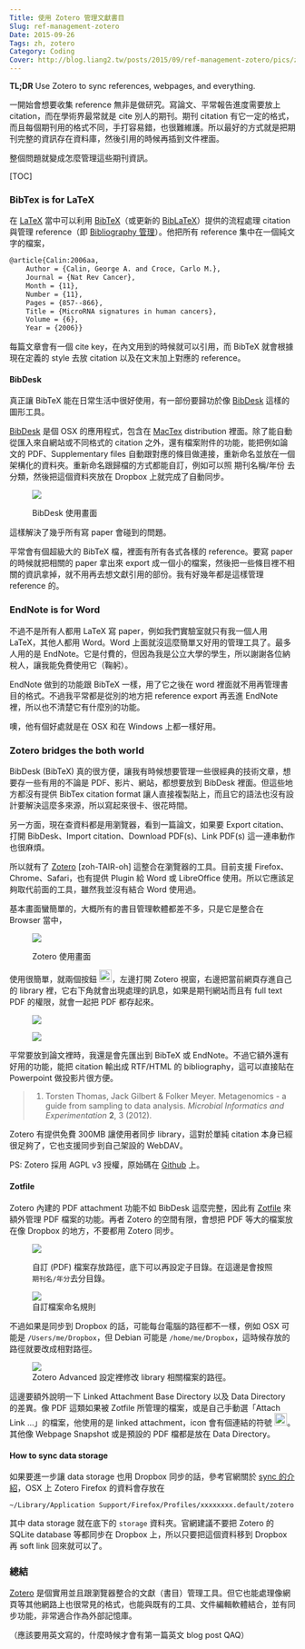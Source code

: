 ```yaml
---
Title: 使用 Zotero 管理文獻書目
Slug: ref-management-zotero
Date: 2015-09-26
Tags: zh, zotero
Category: Coding
Cover: http://blog.liang2.tw/posts/2015/09/ref-management-zotero/pics/zotero.png
---
```


**TL;DR** Use Zotero to sync references, webpages, and everything.

一開始會想要收集 reference 無非是做研究。寫論文、平常報告進度需要放上 citation，而在學術界最常就是 cite 別人的期刊。期刊 citation 有它一定的格式，而且每個期刊用的格式不同，手打容易錯，也很難維護。所以最好的方式就是把期刊完整的資訊存在資料庫，然後引用的時候再插到文件裡面。

整個問題就變成怎麼管理這些期刊資訊。

[TOC]

### BibTex is for LaTeX

在 [LaTeX] 當中可以利用 [BibTeX]（或更新的 [BibLaTeX]）提供的流程處理 citation 與管理 reference（即 [Bibliography 管理]）。他把所有 reference 集中在一個純文字的檔案，

```latex
@article{Calin:2006aa,
	Author = {Calin, George A. and Croce, Carlo M.},
	Journal = {Nat Rev Cancer},
	Month = {11},
	Number = {11},
	Pages = {857--866},
	Title = {MicroRNA signatures in human cancers},
	Volume = {6},
	Year = {2006}}
```

每篇文章會有一個 cite key，在內文用到的時候就可以引用，而 BibTeX 就會根據現在定義的 style 去放 citation 以及在文末加上對應的 reference。

#### BibDesk

真正讓 BibTeX 能在日常生活中很好使用，有一部份要歸功於像 [BibDesk] 這樣的圖形工具。

[BibDesk] 是個 OSX 的應用程式，包含在 [MacTex] distribution 裡面。除了能自動從匯入來自網站或不同格式的 citation 之外，還有檔案附件的功能，能把例如論文的 PDF、Supplementary files 自動跟對應的條目做連接，重新命名並放在一個架構化的資料夾。重新命名跟歸檔的方式都能自訂，例如可以照 期刊名稱/年份 去分類，然後把這個資料夾放在 Dropbox 上就完成了自動同步。

<figure>
  <img src="{attach}pics/bibdesk_usage.png"/>
  <p class="caption center"><span class="fig">BibDesk 使用畫面</span></p>
</figure>

這樣解決了幾乎所有寫 paper 會碰到的問題。

平常會有個超級大的 BibTeX 檔，裡面有所有各式各樣的 reference。要寫 paper 的時候就把相關的 paper 拿出來 export 成一個小的檔案，然後把一些條目裡不相關的資訊拿掉，就不用再去想文獻引用的部份。我有好幾年都是這樣管理 reference 的。


[LaTeX]: https://www.latex-project.org/
[BibTeX]: http://www.bibtex.org/
[BibLaTeX]: https://www.ctan.org/pkg/biblatex
[Bibliography 管理]: https://en.wikibooks.org/wiki/LaTeX/Bibliography_Management
[BibDesk]: http://bibdesk.sourceforge.net/
[MacTex]: https://tug.org/mactex/


### EndNote is for Word

不過不是所有人都用 LaTeX 寫 paper，例如我們實驗室就只有我一個人用 LaTeX，其他人都用 Word。Word 上面就沒這麼簡單又好用的管理工具了。最多人用的是 EndNote。它是付費的，但因為我是公立大學的學生，所以謝謝各位納稅人，讓我能免費使用它（鞠躬）。

EndNote 做到的功能跟 BibTeX 一樣，用了它之後在 word 裡面就不用再管理書目的格式。不過我平常都是從別的地方把 reference export 再丟進 EndNote 裡，所以也不清楚它有什麼別的功能。

噢，他有個好處就是在 OSX 和在 Windows 上都一樣好用。


### Zotero bridges the both world

BibDesk (BibTeX) 真的很方便，讓我有時候想要管理一些很經典的技術文章，想要存一些有用的不論是 PDF、影片、網站，都想要放到 BibDesk 裡面。但這些地方都沒有提供 BibTex citation format 讓人直接複製貼上，而且它的語法也沒有設計要解決這麼多來源，所以寫起來很卡、很花時間。

另一方面，現在查資料都是用瀏覽器，看到一篇論文，如果要 Export citation、打開 BibDesk、Import citation、Download PDF(s)、Link PDF(s) 這一連串動作也很麻煩。

所以就有了 [Zotero] \[zoh-TAIR-oh\] 這整合在瀏覽器的工具。目前支援 Firefox、Chrome、Safari，也有提供 Plugin 給 Word 或 LibreOffice 使用。所以它應該足夠取代前面的工具，雖然我並沒有結合 Word 使用過。

基本畫面蠻簡單的，大概所有的書目管理軟體都差不多，只是它是整合在 Browser 當中，

<figure>
  <img src="{attach}pics/zotero.png"/>
  <p class="caption center"><span class="fig">Zotero 使用畫面</span></p>
</figure>

使用很簡單，就兩個按鈕 <img src="{attach}pics/zotero_icon.png" style="height: 1.6em;"/>，左邊打開 Zotero 視窗，右邊把當前網頁存進自己的 library 裡，它右下角就會出現處理的訊息，如果是期刊網站而且有 full text PDF 的權限，就會一起把 PDF 都存起來。

<figure class="align-center">
  <img src="{attach}pics/zotero_saving.png"/>
</figure>

<figure class="align-center">
  <img src="{attach}pics/zotero_citation.png"/>
</figure>

平常要放到論文裡時，我還是會先匯出到 BibTeX 或 EndNote。不過它額外還有好用的功能，能把 citation 輸出成 RTF/HTML 的 bibliography，這可以直接貼在 Powerpoint 做投影片很方便。

> 1. Torsten Thomas, Jack Gilbert & Folker Meyer. Metagenomics - a guide from sampling to data analysis. *Microbial Informatics and Experimentation* **2**, 3 (2012).

Zotero 有提供免費 300MB 讓使用者同步 library，這對於單純 citation 本身已經很足夠了，它也支援同步到自己架設的 WebDAV。

PS: Zotero 採用 AGPL v3 授權，原始碼在 [Github][Zotero src] 上。

[Zotero]: https://www.zotero.org/
[Zotero src]: https://github.com/zotero/zotero

#### Zotfile

Zotero 內建的 PDF attachment 功能不如 BibDesk 這麼完整，因此有 [Zotfile] 來額外管理 PDF 檔案的功能。再者 Zotero 的空間有限，會想把 PDF 等大的檔案放在像 Dropbox 的地方，不要都用 Zotero 同步。

<figure class="align-center">
  <img src="{attach}pics/zotfile_file_location.png"/>
  <p class="caption left">自訂 (PDF) 檔案存放路徑，底下可以再設定子目錄。在這邊是會按照<code>期刊名/年分</code>去分目錄。</p>
</figure>

<figure class="align-center">
  <img src="{attach}pics/zotfile_rename_setting.png"/>
  <figcaption>自訂檔案命名規則</figcaption>
</figure>

不過如果是同步到 Dropbox 的話，可能每台電腦的路徑都不一樣，例如 OSX 可能是 `/Users/me/Dropbox`，但 Debian 可能是 `/home/me/Dropbox`，這時候存放的路徑就要改成相對路徑。

<figure class="align-center">
  <img src="{attach}pics/zotero_file_location.png"/>
  <figcaption>Zotero Advanced 設定裡修改 library 相關檔案的路徑。</figcaption>
</figure>

這邊要額外說明一下 Linked Attachment Base Directory 以及 Data Directory 的差異。像 PDF 這類如果被 Zotfile 所管理的檔案，或是自己手動選「Attach Link ...」的檔案，他使用的是 linked attachment，icon 會有個連結的符號 <img src="{attach}pics/zotfile_fileicon.png" style="height: 1.6em;"/>。其他像 Webpage Snapshot 或是預設的 PDF 檔都是放在 Data Directory。

[Zotfile]: http://zotfile.com/

#### How to sync data storage

如果要進一步讓 data storage 也用 Dropbox 同步的話，參考官網關於 [sync 的介紹](https://www.zotero.org/support/sync)，OSX 上 Zotero Firefox 的資料會存放在

```
~/Library/Application Support/Firefox/Profiles/xxxxxxxx.default/zotero
```

其中 data storage 就在底下的 `storage` 資料夾。官網建議不要把 Zotero 的 SQLite database 等都同步在 Dropbox 上，所以只要把這個資料移到 Dropbox 再 soft link 回來就可以了。


### 總結

[Zotero] 是個實用並且跟瀏覽器整合的文獻（書目）管理工具。但它也能處理像網頁等其他網路上也很常見的格式，也能與既有的工具、文件編輯軟體結合，並有同步功能，非常適合作為外部記憶庫。

（應該要用英文寫的，什麼時候才會有第一篇英文 blog post QAQ）

